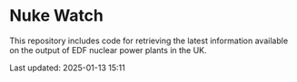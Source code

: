 # Nuke Watch

This repository includes code for retrieving the latest information available on the output of EDF nuclear power plants in the UK.

Last updated: 2025-01-13 15:11